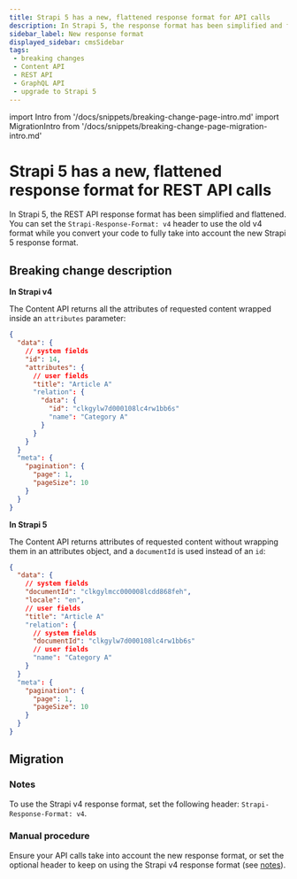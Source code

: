 ```yaml
---
title: Strapi 5 has a new, flattened response format for API calls
description: In Strapi 5, the response format has been simplified and flattened, and attributes of requested content are no longer wrapped in an attributes object.
sidebar_label: New response format
displayed_sidebar: cmsSidebar
tags:
 - breaking changes
 - Content API
 - REST API
 - GraphQL API
 - upgrade to Strapi 5
---
```


import Intro from '/docs/snippets/breaking-change-page-intro.md'
import MigrationIntro from '/docs/snippets/breaking-change-page-migration-intro.md'

# Strapi 5 has a new, flattened response format for REST API calls

In Strapi 5, the REST API response format has been simplified and flattened. You can set the `Strapi-Response-Format: v4` header to use the old v4 format while you convert your code to fully take into account the new Strapi 5 response format.

<Intro />
<BreakingChangeIdCard plugins />

## Breaking change description

<SideBySideContainer>

<SideBySideColumn>

**In Strapi v4**

The Content API returns all the attributes of requested content wrapped inside an `attributes` parameter:

```json
{
  "data": {
    // system fields
    "id": 14,
    "attributes": {
      // user fields
      "title": "Article A"
      "relation": {
        "data": {
          "id": "clkgylw7d000108lc4rw1bb6s"
          "name": "Category A"
        }
      }
    }
  }
  "meta": {
    "pagination": {
      "page": 1,
      "pageSize": 10
    }
  }
}
```

</SideBySideColumn>

<SideBySideColumn>

**In Strapi 5**

The Content API returns attributes of requested content without wrapping them in an attributes object, and a `documentId` is used instead of an `id`:

```json {4}
{
  "data": {
    // system fields
    "documentId": "clkgylmcc000008lcdd868feh",
    "locale": "en",
    // user fields
    "title": "Article A"
    "relation": {
      // system fields
      "documentId": "clkgylw7d000108lc4rw1bb6s"
      // user fields
      "name": "Category A"
    }
  }
  "meta": {
    "pagination": {
      "page": 1,
      "pageSize": 10
    }
  }
}
```

</SideBySideColumn>

</SideBySideContainer>

## Migration

### Notes

To use the Strapi v4 response format, set the following header: `Strapi-Response-Format: v4`. 

### Manual procedure

Ensure your API calls take into account the new response format, or set the optional header to keep on using the Strapi v4 response format (see [notes](#notes)).
